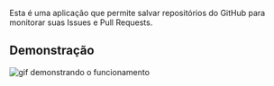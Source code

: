 Esta é uma aplicação que permite salvar repositórios do GitHub para monitorar suas Issues e Pull Requests.

## Demonstração

![gif demonstrando o funcionamento](.github/github-explorer.gif "Demonstração do funcionamento")
